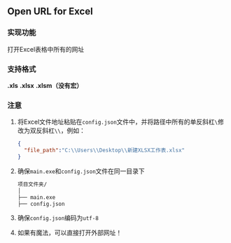 ## Open URL for Excel

### 实现功能

打开Excel表格中所有的网址

### 支持格式

__.xls__   __.xlsx__   __.xlsm（没有宏）__

### 注意

1. 将Excel文件地址粘贴在`config.json`文件中，并将路径中所有的单反斜杠`\`修改为双反斜杠`\\`，例如：

   ```json
   {
     "file_path":"C:\\Users\\Desktop\\新建XLSX工作表.xlsx"
   }
   ```

2. 确保`main.exe`和`config.json`文件在同一目录下

   ```tex
   项目文件夹/
   │
   ├── main.exe
   ├── config.json
   ```

3. 确保`config.json`编码为`utf-8`

4. 如果有魔法，可以直接打开外部网址！

